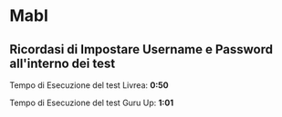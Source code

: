 # Mabl
Ricordasi di Impostare Username e Password all'interno dei test
---

Tempo di Esecuzione del test Livrea: **0:50**

Tempo di Esecuzione del test Guru Up: **1:01**